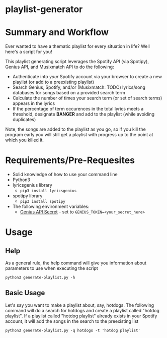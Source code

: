 # playlist-generator
# Summary and Workflow
Ever wanted to have a thematic playlist for every situation in life? Well here's a script for you!

This playlist generating script leverages the Spotify API (via Spotipy), Genius API, and Musixmatch API to do the following:
* Authenticate into *your* Spotify account via your browser to create a new playlist (or add to a preexisting playlist)
* Search Genius, Spotify, and/or (Musixmatch: TODO) lyrics/song databases for songs based on a provided search term
* Calculate the number of times your search term (or set of search terms) appears in the lyrics
* If the percentage of term occurences in the total lyrics meets a threshold, designate **BANGER** and add to the playlist (while avoiding duplicates)

Note, the songs are added to the playlist as you go, so if you kill the program early you will still get a playlist with progress up to the point at which you killed it. 

# Requirements/Pre-Requesites 
* Solid knowledge of how to use your command line
* Python3 
* lyricsgenius library 
  * `pip3 install lyricsgenius`
* spotipy library 
  * `pip3 install spotipy`
* The following environment variables:
  * [Genius API Secret](https://genius.com/signup_or_login) - set to `GENIUS_TOKEN=<your_secret_here>`
  
# Usage

## Help
As a general rule, the help command will give you information about parameters to use when executing the script

    python3 generate-playlist.py -h

## Basic Usage
Let's say you want to make a playlist about, say, hotdogs. The following command will do a search for hotdogs and create a playlist called "hotdog playlist". If a playlist called "hotdog playlist" already exists in your Spotify account, it will add the songs in the search to the preexisting list

    python3 generate-playlist.py -q hotdogs -t 'hotdog playlist'
